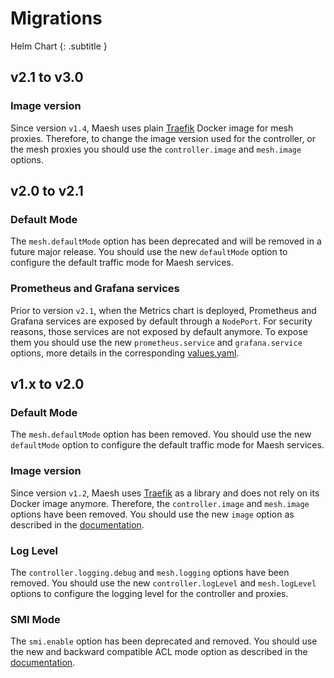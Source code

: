 # Migrations

Helm Chart
{: .subtitle }

## v2.1 to v3.0

### Image version

Since version `v1.4`, Maesh uses plain [Traefik](https://github.com/containous/traefik/) Docker image for mesh proxies.
Therefore, to change the image version used for the controller, or the mesh proxies you should use the `controller.image` 
and `mesh.image` options.

## v2.0 to v2.1

### Default Mode

The `mesh.defaultMode` option has been deprecated and will be removed in a future major release.
You should use the new `defaultMode` option to configure the default traffic mode for Maesh services.

### Prometheus and Grafana services

Prior to version `v2.1`, when the Metrics chart is deployed, Prometheus and Grafana services are exposed by default through 
a `NodePort`. For security reasons, those services are not exposed by default anymore. To expose them you should use the 
new `prometheus.service` and `grafana.service` options, more details in the corresponding [values.yaml](https://github.com/containous/maesh/blob/e59b861ac91261b950663410a6223a02fc7e2290/helm/chart/maesh/charts/metrics/values.yaml).

## v1.x to v2.0

### Default Mode

The `mesh.defaultMode` option has been removed. You should use the new `defaultMode` option to configure the default traffic 
mode for Maesh services.

### Image version

Since version `v1.2`, Maesh uses [Traefik](https://github.com/containous/traefik/) as a library and does not rely on its 
Docker image anymore. Therefore, the `controller.image` and `mesh.image` options have been removed. You should use the 
new `image` option as described in the [documentation](../install.md#deploy-helm-chart).    

### Log Level

The `controller.logging.debug` and `mesh.logging` options have been removed. You should use the new `controller.logLevel` 
and `mesh.logLevel` options to configure the logging level for the controller and proxies.

### SMI Mode

The `smi.enable` option has been deprecated and removed. You should use the new and backward compatible ACL mode 
option as described in the [documentation](../install.md#access-control-list).
